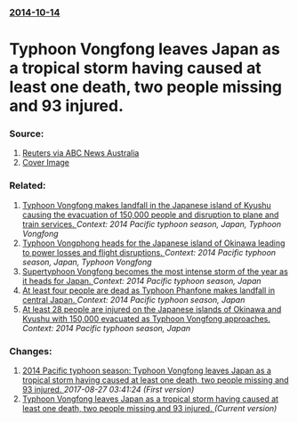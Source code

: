 ### [2014-10-14](/news/2014/10/14/index.md)

# Typhoon Vongfong leaves Japan as a tropical storm having caused at least one death, two people missing and 93 injured. 




### Source:

1. [Reuters via ABC News Australia](http://www.abc.net.au/news/2014-10-14/typhoon-vongfong-kills-one-person2c-injures-93/5811660)
1. [Cover Image](http://www.abc.net.au/news/image/5811794-1x1-700x700.jpg)

### Related:

1. [Typhoon Vongfong makes landfall in the Japanese island of Kyushu causing the evacuation of 150,000 people and disruption to plane and train services. ](/news/2014/10/13/typhoon-vongfong-makes-landfall-in-the-japanese-island-of-kyushu-causing-the-evacuation-of-150-000-people-and-disruption-to-plane-and-train.md) _Context: 2014 Pacific typhoon season, Japan, Typhoon Vongfong_
2. [Typhoon Vongphong heads for the Japanese island of Okinawa leading to power losses and flight disruptions. ](/news/2014/10/11/typhoon-vongphong-heads-for-the-japanese-island-of-okinawa-leading-to-power-losses-and-flight-disruptions.md) _Context: 2014 Pacific typhoon season, Japan, Typhoon Vongfong_
3. [Supertyphoon Vongfong becomes the most intense storm of the year as it heads for Japan. ](/news/2014/10/7/supertyphoon-vongfong-becomes-the-most-intense-storm-of-the-year-as-it-heads-for-japan.md) _Context: 2014 Pacific typhoon season, Japan_
4. [At least four people are dead as Typhoon Phanfone makes landfall in central Japan. ](/news/2014/10/6/at-least-four-people-are-dead-as-typhoon-phanfone-makes-landfall-in-central-japan.md) _Context: 2014 Pacific typhoon season, Japan_
5. [At least 28 people are injured on the Japanese islands of Okinawa and Kyushu with 150,000 evacuated as Typhoon Vongfong approaches. ](/news/2014/10/12/at-least-28-people-are-injured-on-the-japanese-islands-of-okinawa-and-kyushu-with-150-000-evacuated-as-typhoon-vongfong-approaches.md) _Context: 2014 Pacific typhoon season, Japan_

### Changes:

1. [2014 Pacific typhoon season: Typhoon Vongfong leaves Japan as a tropical storm having caused at least one death, two people missing and 93 injured. ](/news/2014/10/14/2014-pacific-typhoon-season-typhoon-vongfong-leaves-japan-as-a-tropical-storm-having-caused-at-least-one-death-two-people-missing-and-93-i.md) _2017-08-27 03:41:24 (First version)_
1. [Typhoon Vongfong leaves Japan as a tropical storm having caused at least one death, two people missing and 93 injured. ](/news/2014/10/14/typhoon-vongfong-leaves-japan-as-a-tropical-storm-having-caused-at-least-one-death-two-people-missing-and-93-injured.md) _(Current version)_
